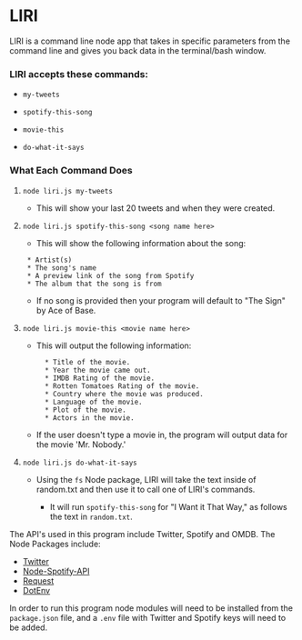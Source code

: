# LIRI
 LIRI is a command line node app that takes in specific parameters from the command line and gives you back data in the terminal/bash window.

### LIRI accepts these commands:
* `my-tweets`

* `spotify-this-song`

* `movie-this`

* `do-what-it-says`


### What Each Command Does

1. `node liri.js my-tweets`

   * This will show your last 20 tweets and when they were created.

2. `node liri.js spotify-this-song <song name here>`

   * This will show the following information about the song:

    ``` 
     * Artist(s)
     * The song's name
     * A preview link of the song from Spotify
     * The album that the song is from
     ```

   * If no song is provided then your program will default to "The Sign" by Ace of Base.
   

3. `node liri.js movie-this <movie name here>`

   * This will output the following information:

     ```
       * Title of the movie.
       * Year the movie came out.
       * IMDB Rating of the movie.
       * Rotten Tomatoes Rating of the movie.
       * Country where the movie was produced.
       * Language of the movie.
       * Plot of the movie.
       * Actors in the movie.
     ```
   * If the user doesn't type a movie in, the program will output data for the movie 'Mr. Nobody.'
     

4. `node liri.js do-what-it-says`
   
   * Using the `fs` Node package, LIRI will take the text inside of random.txt and then use it to call one of LIRI's commands.
     
     * It will run `spotify-this-song` for "I Want it That Way," as follows the text in `random.txt`.



     
The API's used in this program include Twitter, Spotify and OMDB.
The Node Packages include:
* [Twitter](https://www.npmjs.com/package/twitter)
* [Node-Spotify-API](https://www.npmjs.com/package/node-spotify-api)
* [Request](https://www.npmjs.com/package/request)
* [DotEnv](https://www.npmjs.com/package/dotenv)



In order to run this program node modules will need to be installed from the `package.json` file, and a `.env` file with Twitter and Spotify keys will need to be added.